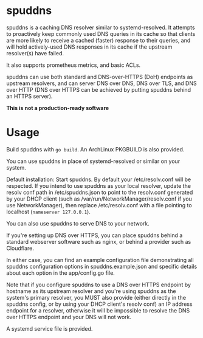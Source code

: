 spuddns
============

spuddns is a caching DNS resolver similar to systemd-resolved.
It attempts to proactively keep commonly used DNS queries in its cache
so that clients are more likely to receive a cached (faster) response
to their queries, and will hold actively-used DNS responses in its cache if the upstream resolver(s) have failed.

It also supports prometheus metrics, and basic ACLs.

spuddns can use both standard and DNS-over-HTTPS (DoH) endpoints as 
upstream resolvers, and can server DNS over DNS, DNS over TLS, and DNS
over HTTP (DNS over HTTPS can be achieved by putting spuddns behind an
HTTPS server).

**This is not a production-ready software**


Usage
============

Build spuddns with `go build`. An ArchLinux PKGBUILD is also provided.

You can use spuddns in place of systemd-resolved or similar on your system.

Default installation: Start spuddns. By default your /etc/resolv.conf will be respected. If you intend to use spuddns as your local 
resolver, update the resolv conf path in /etc/spuddns.json to point to 
the resolv.conf generated by your DHCP client (such as
/var/run/NetworkManager/resolv.conf if you use NetworkManager), then 
replace /etc/resolv.conf with a file pointing to localhost
(`nameserver 127.0.0.1`).

You can also use spuddns to serve DNS to your network.

If you're setting up DNS over HTTPS, you can place spuddns behind a
standard webserver software such as nginx, or behind a provider such
as Cloudflare.

In either case, you can find an example configuration file 
demonstrating all spuddns configuration options in
spuddns.example.json and specific details about each option in the
app/config.go file.

Note that if you configure spuddns to use a DNS over HTTPS endpoint
by hostname as its upstream resolver and you're using spuddns as the
system's primary resolver, you MUST also provide (either directly in
the spuddns config, or by using your DHCP client's resolv conf) an IP
address endpoint for a resolver, otherwise it will be impossible to
resolve the DNS over HTTPS endpoint and your DNS will not work.

A systemd service file is provided.
